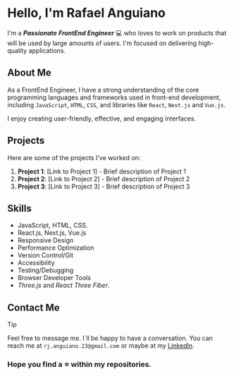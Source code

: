 # Hello, I'm Rafael Anguiano

I'm a ***Passionate FrontEnd Engineer*** 💻 who loves to work on products that will be used by large amounts of users. I'm focused on delivering high-quality applications.

## About Me

As a FrontEnd Engineer, I have a strong understanding of the core programming languages and frameworks used in front-end development, including `JavaScript`, `HTML`, `CSS`, and libraries like `React`, `Next.js` and `Vue.js`. 

I enjoy creating user-friendly, effective, and engaging interfaces.

## Projects

Here are some of the projects I've worked on:

1. **Project 1**: [Link to Project 1] - Brief description of Project 1
2. **Project 2**: [Link to Project 2] - Brief description of Project 2
3. **Project 3**: [Link to Project 3] - Brief description of Project 3

## Skills

- JavaScript, HTML, CSS.
- React.js, Next.js, Vue.js
- Responsive Design
- Performance Optimization
- Version Control/Git
- Accessibility
- Testing/Debugging
- Browser Developer Tools
- *Three.js* and *React Three Fiber*.

## Contact Me
> [!TIP]
> Feel free to message me. I´ll be happy to have a conversation. You can reach me at `rj.anguiano.23@gmail.com` or maybe at my [LinkedIn](https://www.linkedin.com/in/rafael-anguiano/).

### Hope you find a ⭐ within my repositories.
